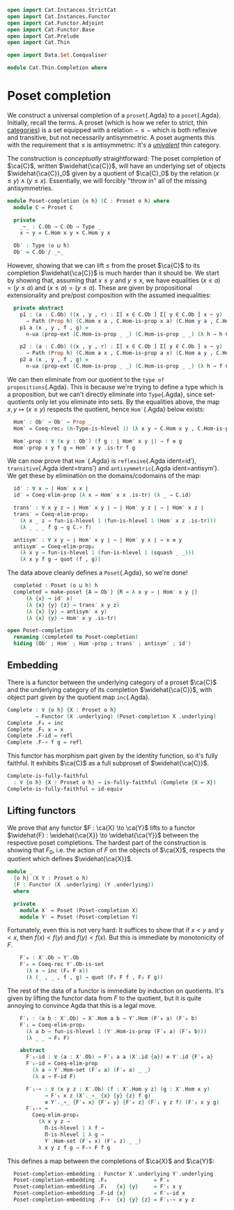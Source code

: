 ```agda
open import Cat.Instances.StrictCat
open import Cat.Instances.Functor
open import Cat.Functor.Adjoint
open import Cat.Functor.Base
open import Cat.Prelude
open import Cat.Thin

open import Data.Set.Coequaliser

module Cat.Thin.Completion where
```

<!--
```agda
open Functor
open Proset using (underlying)
open Poset using (underlying)
```
-->

# Poset completion

We construct a universal completion of a `proset`{.Agda} to a
`poset`{.Agda}. Initially, recall the terms. A proset (which is how we
refer to strict, thin [categories]) is a set equipped with a relation $-
\le -$ which is both reflexive and transitive, but not necessarily
antisymmetric. A poset augments this with the requirement that $\le$ is
antisymmetric: It's a [_univalent_] thin category.

[categories]: Cat.Base.html
[_univalent_]: Cat.Univalent.html

The construction is _conceptually_ straightforward: The poset completion
of $\ca{C}$, written $\widehat{\ca{C}}$, will have an underlying set of
objects $\widehat{\ca{C}}_0$ given by a quotient of $\ca{C}_0$ by the
relation $(x \le y) \land (y \le x)$. Essentially, we will forcibly
"throw in" all of the missing antisymmetries.

[quotient]: Data.Set.Coequaliser.html#quotients

```agda
module Poset-completion {o h} (C : Proset o h) where
  module C = Proset C

  private
    _~_ : C.Ob → C.Ob → Type _
    x ~ y = C.Hom x y × C.Hom y x

  Ob′ : Type (o ⊔ h)
  Ob′ = C.Ob / _~_
```

However, showing that we can lift $\le$ from the proset $\ca{C}$ to its
completion $\widehat{\ca{C}}$ is much harder than it should be. We start
by showing that, assuming that $x \le y$ and $y \le x$, we have
equalities $(x \le a) = (y \le a)$ and $(x \le a) = (y \le a)$. These
are given by propositional extensionality and pre/post composition with
the assumed inequalities:

```agda
  private abstract
    p1 : (a : C.Ob) ((x , y , r) : Σ[ x ∈ C.Ob ] Σ[ y ∈ C.Ob ] x ~ y)
      → Path (Prop h) (C.Hom x a , C.Hom-is-prop x a) (C.Hom y a , C.Hom-is-prop y a)
    p1 a (x , y , f , g) =
      n-ua (prop-ext (C.Hom-is-prop _ _) (C.Hom-is-prop _ _) (λ h → h C.∘ g) (λ h → h C.∘ f))

    p2 : (a : C.Ob) ((x , y , r) : Σ[ x ∈ C.Ob ] Σ[ y ∈ C.Ob ] x ~ y)
      → Path (Prop h) (C.Hom a x , C.Hom-is-prop a x) (C.Hom a y , C.Hom-is-prop a y)
    p2 a (x , y , f , g) =
      n-ua (prop-ext (C.Hom-is-prop _ _) (C.Hom-is-prop _ _) (λ h → f C.∘ h) (λ h → g C.∘ h))
```

We can then eliminate from our quotient to the `type of
propositions`{.Agda}. This is because we're trying to define a type
which is a proposition, but we can't directly eliminate into
`Type`{.Agda}, since set-quotients only let you eliminate into sets. By
the equalities above, the map $x, y \mapsto (x \le y)$ respects the
quotient, hence `Hom′`{.Agda} below exists:

```agda
  Hom′ : Ob′ → Ob′ → Prop _
  Hom′ = Coeq-rec₂ (n-Type-is-hlevel 1) (λ x y → C.Hom x y , C.Hom-is-prop x y) p1 p2

  Hom′-prop : ∀ (x y : Ob′) (f g : ∣ Hom′ x y ∣) → f ≡ g
  Hom′-prop x y f g = Hom′ x y .is-tr f g
```

We can now prove that `Hom′`{.Agda} is `reflexive`{.Agda ident=id′},
`transitive`{.Agda ident=trans′} and `antisymmetric`{.Agda
ident=antisym′}. We get these by elimination on the domains/codomains of
the map:

```agda
  id′ : ∀ x → ∣ Hom′ x x ∣
  id′ = Coeq-elim-prop (λ x → Hom′ x x .is-tr) (λ _ → C.id)

  trans′ : ∀ x y z → ∣ Hom′ x y ∣ → ∣ Hom′ y z ∣ → ∣ Hom′ x z ∣
  trans′ = Coeq-elim-prop₃
    (λ x _ z → fun-is-hlevel 1 (fun-is-hlevel 1 (Hom′ x z .is-tr)))
    (λ _ _ _ f g → g C.∘ f)

  antisym′ : ∀ x y → ∣ Hom′ x y ∣ → ∣ Hom′ y x ∣ → x ≡ y
  antisym′ = Coeq-elim-prop₂
    (λ x y → fun-is-hlevel 1 (fun-is-hlevel 1 (squash _ _)))
    (λ x y f g → quot (f , g))
```

The data above cleanly defines a `Poset`{.Agda}, so we're done!

```agda
  completed : Poset (o ⊔ h) h
  completed = make-poset {A = Ob′} {R = λ x y → ∣ Hom′ x y ∣}
      (λ {x} → id′ x)
      (λ {x} {y} {z} → trans′ x y z)
      (λ {x} {y} → antisym′ x y)
      (λ {x} {y} → Hom′ x y .is-tr)

open Poset-completion
  renaming (completed to Poset-completion)
  hiding (Ob′ ; Hom′ ; Hom′-prop ; trans′ ; antisym′ ; id′)
```

## Embedding

There is a functor between the underlying category of a proset $\ca{C}$
and the underlying category of its completion $\widehat{\ca{C}}$, with
object part given by the quotient map `inc`{.Agda}.

```agda
Complete : ∀ {o h} {X : Proset o h}
         → Functor (X .underlying) (Poset-completion X .underlying)
Complete .F₀ = inc
Complete .F₁ x = x
Complete .F-id = refl
Complete .F-∘ f g = refl
```

This functor has morphism part given by the identity function, so it's
fully faithful. It exhibits $\ca{C}$ as a full subproset of
$\widehat{\ca{C}}$.

```agda
Complete-is-fully-faithful
  : ∀ {o h} {X : Proset o h} → is-fully-faithful (Complete {X = X})
Complete-is-fully-faithful = id-equiv
```

## Lifting functors

We prove that any functor $F : \ca{X} \to \ca{Y}$ lifts to a functor
$\widehat{F} : \widehat{\ca{X}} \to \widehat{\ca{Y}}$ between the
respective poset completions. The hardest part of the construction is
showing that $F_0$, i.e. the action of $F$ on the objects of $\ca{X}$,
respects the quotient which defines $\widehat{\ca{X}}$.

```agda
module _
  {o h} (X Y : Proset o h)
  (F : Functor (X .underlying) (Y .underlying))
  where

  private
    module X′ = Poset (Poset-completion X)
    module Y′ = Poset (Poset-completion Y)
```

Fortunately, even this is not very hard: It suffices to show that if $x
< y$ and $y < x$, then $f(x) < f(y)$ and $f(y) < f(x)$. But this is
immediate by monotonicity of $F$.

```agda
    F′₀ : X′.Ob → Y′.Ob
    F′₀ = Coeq-rec Y′.Ob-is-set
      (λ x → inc (F₀ F x))
      (λ (_ , _ , f , g) → quot (F₁ F f , F₁ F g))
```

The rest of the data of a functor is immediate by induction on
quotients. It's given by lifting the functor data from $F$ to the
quotient, but it is quite annoying to convince Agda that this is a legal
move.

```agda
    F′₁ : (a b : X′.Ob) → X′.Hom a b → Y′.Hom (F′₀ a) (F′₀ b)
    F′₁ = Coeq-elim-prop₂
      (λ a b → fun-is-hlevel 1 (Y′.Hom-is-prop (F′₀ a) (F′₀ b)))
      (λ _ _ → F₁ F)

    abstract
      F′₁-id : ∀ (a : X′.Ob) → F′₁ a a (X′.id {a}) ≡ Y′.id {F′₀ a}
      F′₁-id = Coeq-elim-prop
        (λ a → Y′.Hom-set (F′₀ a) (F′₀ a) _ _)
        (λ a → F-id F)

      F′₁-∘ : ∀ (x y z : X′.Ob) (f : X′.Hom y z) (g : X′.Hom x y)
            → F′₁ x z (X′._∘_ {x} {y} {z} f g)
            ≡ Y′._∘_ {F′₀ x} {F′₀ y} {F′₀ z} (F′₁ y z f) (F′₁ x y g)
      F′₁-∘ =
        Coeq-elim-prop₃
          (λ x y z →
            Π-is-hlevel 1 λ f →
            Π-is-hlevel 1 λ g →
            Y′.Hom-set (F′₀ x) (F′₀ z) _ _)
          λ x y z f g → F-∘ F f g
```

This defines a map between the completions of $\ca{X}$ and $\ca{Y}$:

```agda
  Poset-completion-embedding : Functor X′.underlying Y′.underlying
  Poset-completion-embedding .F₀               = F′₀
  Poset-completion-embedding .F₁   {x} {y}     = F′₁ x y
  Poset-completion-embedding .F-id {x}         = F′₁-id x
  Poset-completion-embedding .F-∘  {x} {y} {z} = F′₁-∘ x y z
```
